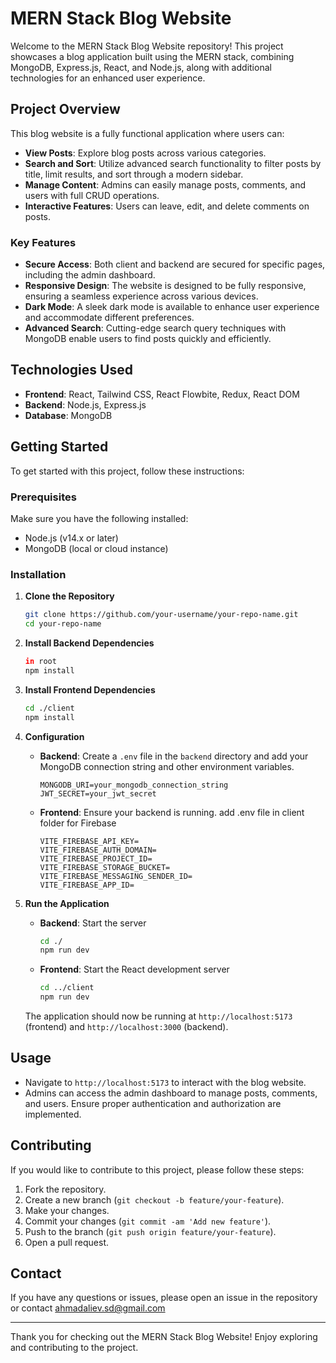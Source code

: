 

# MERN Stack Blog Website

Welcome to the MERN Stack Blog Website repository! This project showcases a blog application built using the MERN stack, combining MongoDB, Express.js, React, and Node.js, along with additional technologies for an enhanced user experience.

## Project Overview

This blog website is a fully functional application where users can:

- **View Posts**: Explore blog posts across various categories.
- **Search and Sort**: Utilize advanced search functionality to filter posts by title, limit results, and sort through a modern sidebar.
- **Manage Content**: Admins can easily manage posts, comments, and users with full CRUD operations.
- **Interactive Features**: Users can leave, edit, and delete comments on posts.

### Key Features

- **Secure Access**: Both client and backend are secured for specific pages, including the admin dashboard.
- **Responsive Design**: The website is designed to be fully responsive, ensuring a seamless experience across various devices.
- **Dark Mode**: A sleek dark mode is available to enhance user experience and accommodate different preferences.
- **Advanced Search**: Cutting-edge search query techniques with MongoDB enable users to find posts quickly and efficiently.

## Technologies Used

- **Frontend**: React, Tailwind CSS, React Flowbite, Redux, React DOM
- **Backend**: Node.js, Express.js
- **Database**: MongoDB

## Getting Started

To get started with this project, follow these instructions:

### Prerequisites

Make sure you have the following installed:

- Node.js (v14.x or later)
- MongoDB (local or cloud instance)

### Installation

1. **Clone the Repository**

   ```bash
   git clone https://github.com/your-username/your-repo-name.git
   cd your-repo-name
   ```

2. **Install Backend Dependencies**

   ```bash
   in root
   npm install
   ```

3. **Install Frontend Dependencies**

   ```bash
   cd ./client
   npm install
   ```

4. **Configuration**

   - **Backend**: Create a `.env` file in the `backend` directory and add your MongoDB connection string and other environment variables.

     ```plaintext
     MONGODB_URI=your_mongodb_connection_string
     JWT_SECRET=your_jwt_secret
     ```

   - **Frontend**: Ensure your backend is running. add .env file in client folder for Firebase

     ```plaintext
     VITE_FIREBASE_API_KEY=
     VITE_FIREBASE_AUTH_DOMAIN=
     VITE_FIREBASE_PROJECT_ID=
     VITE_FIREBASE_STORAGE_BUCKET=
     VITE_FIREBASE_MESSAGING_SENDER_ID=
     VITE_FIREBASE_APP_ID=

     ```

5. **Run the Application**

   - **Backend**: Start the server

     ```bash
     cd ./
     npm run dev
     ```

   - **Frontend**: Start the React development server

     ```bash
     cd ../client
     npm run dev
     ```

   The application should now be running at `http://localhost:5173` (frontend) and `http://localhost:3000` (backend).

## Usage

- Navigate to `http://localhost:5173` to interact with the blog website.
- Admins can access the admin dashboard to manage posts, comments, and users. Ensure proper authentication and authorization are implemented.

## Contributing

If you would like to contribute to this project, please follow these steps:

1. Fork the repository.
2. Create a new branch (`git checkout -b feature/your-feature`).
3. Make your changes.
4. Commit your changes (`git commit -am 'Add new feature'`).
5. Push to the branch (`git push origin feature/your-feature`).
6. Open a pull request.


## Contact

If you have any questions or issues, please open an issue in the repository or contact [ahmadaliev.sd@gmail.com](mailto:ahmadaliev.sd@gmail.com)

---

Thank you for checking out the MERN Stack Blog Website! Enjoy exploring and contributing to the project.

